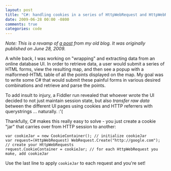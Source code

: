 ```yaml
---
layout: post
title: "C#: handling cookies in a series of HttpWebRequest and HttpWebResponse sessions"
date: 2009-06-28 00:00 -0800
comments: true
categories: code
---
```


*Note: This is a revamp of [a post](http://blog.maximzaslavsky.com/2009/06/c-handling-cookies-in-a-series-of-httpwebrequest-and-httpwebresponse-sessions/) from my old blog.  It was originally published on June 28, 2009.*

A while back, I was working on "wrapping" and extracting data from an online database UI. In order to retrieve data, a user would submit a series of HTML forms, view the resulting map, and then see a popup with a malformed-HTML table of all the points displayed on the map. My goal was to write some C# that would submit these painful forms in various desired combinations and retrieve and parse the points.

To add insult to injury, a Fiddler run revealed that whoever wrote the UI decided to not just maintain session state, but also *transfer raw data* between the different UI pages using cookies and HTTP referrers with querystrings ... naturally. :'(

Thankfully, C# makes this really easy to solve - you just create a cookie "jar" that carries over from HTTP session to another:

```
var cookieJar = new CookieContainer(); // initialize cookieJar
var request=(HttpWebRequest) WebRequest.Create("http://google.com"); // create your HttpWebRequests
request.CookieContainer = cookieJar; // for each HttpWebRequest you make, add cookieJar
```

Use the last line to apply `cookieJar` to each request and you're set!
